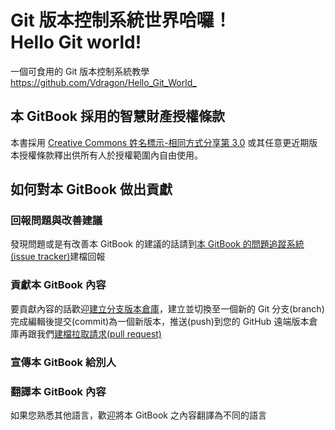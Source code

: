 # Git 版本控制系統世界哈囉！<br >Hello Git world!
一個可食用的 Git 版本控制系統教學  
<https://github.com/Vdragon/Hello_Git_World_>

## 本 GitBook 採用的智慧財產授權條款
本書採用 [Creative Commons 姓名標示-相同方式分享第 3.0](https://creativecommons.org/licenses/by-sa/3.0/tw/) 或其任意更近期版本授權條款釋出供所有人於授權範圍內自由使用。

## 如何對本 GitBook 做出貢獻
### 回報問題與改善建議
發現問題或是有改善本 GitBook 的建議的話請到[本 GitBook 的問題追蹤系統(issue tracker)](../../issues)建檔回報

### 貢獻本 GitBook 內容
要貢獻內容的話歡迎[建立分支版本倉庫](../../fork)，建立並切換至一個新的 Git 分支(branch)完成編輯後提交(commit)為一個新版本，推送(push)到您的 GitHub 遠端版本倉庫再跟我們[建檔拉取請求(pull request)](../../pull/new)

### 宣傳本 GitBook 給別人

### 翻譯本 GitBook 內容
如果您熟悉其他語言，歡迎將本 GitBook 之內容翻譯為不同的語言
